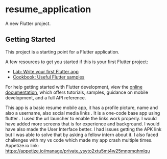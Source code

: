 # resume_application

A new Flutter project.

## Getting Started

This project is a starting point for a Flutter application.

A few resources to get you started if this is your first Flutter project:

- [Lab: Write your first Flutter app](https://docs.flutter.dev/get-started/codelab)
- [Cookbook: Useful Flutter samples](https://docs.flutter.dev/cookbook)

For help getting started with Flutter development, view the
[online documentation](https://docs.flutter.dev/), which offers tutorials,
samples, guidance on mobile development, and a full API reference.

This app is a  basic resume mobile app, it has a profile picture, name and also a username, also social media links . It is a one-code base app using flutter . I used the url launcher to enable the links work properly. I would have added more screens that is for experience and background. I would have also made the User Interface better. I had issues getting the APK link but I was able to solve that by asking a fellow intern about it. I also faced challenges with my vs code which made my app crash multiple times. Appetize.io link: https://appetize.io/manage/private_ysyto2xtu5mt4w25mnpmqhmlqu
